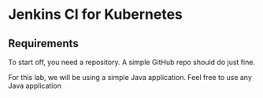 # Jenkins CI for Kubernetes

## Requirements

To start off, you need a repository. A simple GitHub repo should do just fine.

For this lab, we will be using a simple Java application. Feel free to use any Java application 